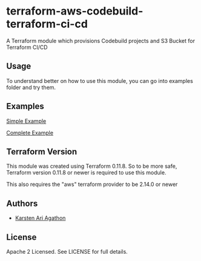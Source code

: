 # terraform-aws-codebuild-terraform-ci-cd
A Terraform module which provisions Codebuild projects and S3 Bucket for Terraform CI/CD

Usage
-----
To understand better on how to use this module, you can go into examples folder and try them.

Examples
--------
[Simple Example](https://github.com/traveloka/terraform-aws-codebuild-terraform-ci-cd/tree/master/examples/simple)

[Complete Example](https://github.com/traveloka/terraform-aws-codebuild-terraform-ci-cd/tree/master/examples/complete)

Terraform Version
-----------------
This module was created using Terraform 0.11.8.
So to be more safe, Terraform version 0.11.8 or newer is required to use this module.

This also requires the "aws" terraform provider to be 2.14.0 or newer

Authors
-------
* [Karsten Ari Agathon](https://github.com/karstenaa)

License
-------
Apache 2 Licensed. See LICENSE for full details.
